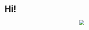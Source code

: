 # Hi!

<p align="center">
  <img src="https://api.boot.dev/v1/users/public/3e6f82a5-6ac3-404d-b9ba-2b5bfa9ab345/thumbnail" >
</p>

